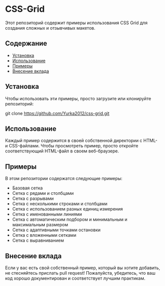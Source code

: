 # CSS-Grid

Этот репозиторий содержит примеры использования CSS Grid для создания сложных и отзывчивых макетов.

## Содержание

- [Установка](#Установка)
- [Использование](#Использование)
- [Примеры](#Примеры)
- [Внесение вклада](#Внесение-вклада)

## Установка

Чтобы использовать эти примеры, просто загрузите или клонируйте репозиторий:

git clone https://github.com/Yurka2012/css-grid.git


## Использование

Каждый пример содержится в своей собственной директории с HTML- и CSS-файлами. Чтобы просмотреть пример, просто откройте соответствующий HTML-файл в своем веб-браузере.

## Примеры

В этом репозитории содержатся следующие примеры:

- Базовая сетка
- Сетка с рядами и столбцами
- Сетка с разрывами
- Сетка с несколькими строками и столбцами
- Сетка с использованием разных единиц измерения
- Сетка с именованными линиями
- Сетка с автоматическим подбором и минимальным и максимальным размером
- Сетка с адаптивными точками остановки
- Сетка с вложенными сетками
- Сетка с выравниванием

## Внесение вклада

Если у вас есть свой собственный пример, который вы хотите добавить, не стесняйтесь прислать pull request! Пожалуйста, убедитесь, что ваш код хорошо документирован и соответствует лучшим практикам.

